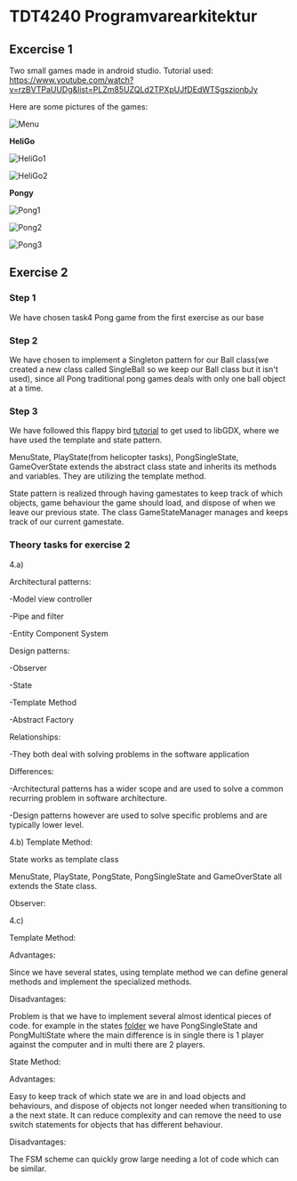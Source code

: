# TDT4240 Programvarearkitektur

## Excercise 1

Two small games made in android studio.
Tutorial used: https://www.youtube.com/watch?v=rzBVTPaUUDg&list=PLZm85UZQLd2TPXpUJfDEdWTSgszionbJy 

Here are some pictures of the games:

![Menu](https://user-images.githubusercontent.com/44194036/73175580-d2c7a880-410a-11ea-80c5-3f0da7391ada.PNG)

**HeliGo**

![HeliGo1](https://user-images.githubusercontent.com/44194036/73175622-e6730f00-410a-11ea-94dd-acf1ee7b6e07.PNG)

![HeliGo2](https://user-images.githubusercontent.com/44194036/73175638-ee32b380-410a-11ea-865e-e5d112956202.PNG)

**Pongy**

![Pong1](https://user-images.githubusercontent.com/44194036/73175654-f4289480-410a-11ea-86a3-1c5e2d10054c.PNG)

![Pong2](https://user-images.githubusercontent.com/44194036/73175662-f985df00-410a-11ea-8bf1-e39f9582293d.PNG)

![Pong3](https://user-images.githubusercontent.com/44194036/73175676-ff7bc000-410a-11ea-8123-00e44834c690.PNG)

## Exercise 2

### Step 1

We have chosen task4 Pong game from the first exercise as our base

### Step 2

We have chosen to implement a Singleton pattern for our Ball class(we
created a new class called SingleBall so we keep our Ball class but it
isn't used), since all Pong traditional pong games deals with only one
ball object at a time.

### Step 3

We have followed this flappy bird [tutorial](https://www.youtube.com/watch?v=rzBVTPaUUDg&list=PLZm85UZQLd2TPXpUJfDEdWTSgszionbJy)
to get used to libGDX, where we have used the template and state pattern.

MenuState, PlayState(from helicopter tasks), PongSingleState, GameOverState
extends the abstract class state and inherits its methods and variables.
They are utilizing the template method.

State pattern is realized through having gamestates to keep track of
which objects, game behaviour the game should load, and dispose of when
we leave our previous state. The class GameStateManager manages and keeps
track of our current gamestate.


### Theory tasks for exercise 2

4.a)

Architectural patterns:

-Model view controller

-Pipe and filter

-Entity Component System

Design patterns:

-Observer

-State

-Template Method

-Abstract Factory


Relationships:

-They both deal with solving problems in the software application

Differences:

-Architectural patterns has a wider scope and are used to solve a common
 recurring problem in software architecture.

-Design patterns however are used to solve specific problems and are
typically lower level.

4.b)
Template Method:

State works as template class

MenuState, PlayState, PongState, PongSingleState and GameOverState all
extends the State class.

Observer:

4.c)

Template Method:

Advantages:

Since we have several states, using template method we can define
general methods and implement the specialized methods.

Disadvantages:

Problem is that we have to implement several almost identical pieces of
code. for example in the states [folder](https://github.com/harkamalsi/Helicopter/tree/master/core/src/com/mygdx/game/states)
we have PongSingleState and PongMultiState where the main difference is
in single there is 1 player against the computer and in multi there are
2 players.

State Method:

Advantages:

Easy to keep track of which state we are in and load objects and behaviours,
and dispose of objects not longer needed when transitioning to a the next
state. It can reduce complexity and can remove the need to use switch
statements for objects that has different behaviour.

Disadvantages:

The FSM scheme can quickly grow large needing a lot of code which can be
similar.


